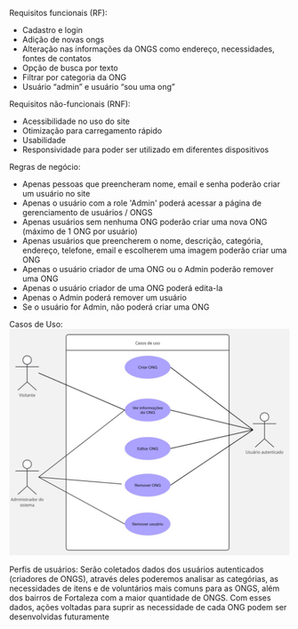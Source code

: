 Requisitos funcionais (RF):

- Cadastro e login
- Adição de novas ongs
- Alteração nas informações da ONGS como endereço, necessidades, fontes de contatos
- Opção de busca por texto
- Filtrar por categoria da ONG
- Usuário “admin” e usuário “sou uma ong”

Requisitos não-funcionais (RNF):

- Acessibilidade no uso do site
- Otimização para carregamento rápido
- Usabilidade
- Responsividade para poder ser utilizado em diferentes dispositivos

Regras de negócio:

- Apenas pessoas que preencheram nome, email e senha poderão criar um usuário no site
- Apenas o usuário com a role 'Admin' poderá acessar a página de gerenciamento de usuários / ONGS
- Apenas usuários sem nenhuma ONG poderão criar uma nova ONG (máximo de 1 ONG por usuário)
- Apenas usuários que preencherem o nome, descrição, categória, endereço, telefone, email e escolherem uma imagem poderão criar uma ONG
- Apenas o usuário criador de uma ONG ou o Admin poderão remover uma ONG
- Apenas o usuário criador de uma ONG poderá edita-la
- Apenas o Admin poderá remover um usuário
- Se o usuário for Admin, não poderá criar uma ONG

Casos de Uso: ![Casos_de_Uso](../images/Casos_de_Uso.jpg)

Perfis de usuários: Serão coletados dados dos usuários autenticados (criadores de ONGS), através deles poderemos analisar as categórias, as necessidades de itens e de voluntários mais comuns para as ONGS, além dos bairros de Fortaleza com a maior quantidade de ONGS. Com esses dados, ações voltadas para suprir as necessidade de cada ONG podem ser desenvolvidas futuramente
